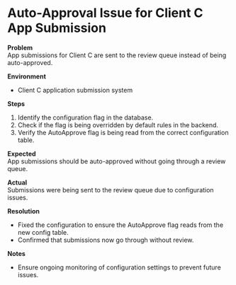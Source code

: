 # Auto-Approval Issue for Client C App Submission

**Problem**  
App submissions for Client C are sent to the review queue instead of being auto-approved.

**Environment**  
- Client C application submission system

**Steps**  
1. Identify the configuration flag in the database.
2. Check if the flag is being overridden by default rules in the backend.
3. Verify the AutoApprove flag is being read from the correct configuration table.

**Expected**  
App submissions should be auto-approved without going through a review queue.

**Actual**  
Submissions were being sent to the review queue due to configuration issues.

**Resolution**  
- Fixed the configuration to ensure the AutoApprove flag reads from the new config table.
- Confirmed that submissions now go through without review.

**Notes**  
- Ensure ongoing monitoring of configuration settings to prevent future issues.